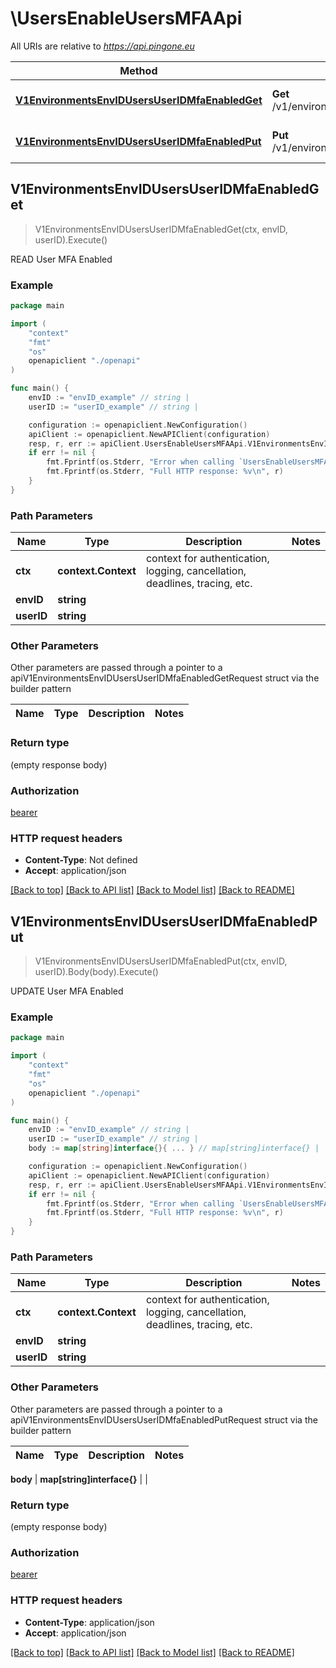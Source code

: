 # \UsersEnableUsersMFAApi

All URIs are relative to *https://api.pingone.eu*

Method | HTTP request | Description
------------- | ------------- | -------------
[**V1EnvironmentsEnvIDUsersUserIDMfaEnabledGet**](UsersEnableUsersMFAApi.md#V1EnvironmentsEnvIDUsersUserIDMfaEnabledGet) | **Get** /v1/environments/{envID}/users/{userID}/mfaEnabled | READ User MFA Enabled
[**V1EnvironmentsEnvIDUsersUserIDMfaEnabledPut**](UsersEnableUsersMFAApi.md#V1EnvironmentsEnvIDUsersUserIDMfaEnabledPut) | **Put** /v1/environments/{envID}/users/{userID}/mfaEnabled | UPDATE User MFA Enabled



## V1EnvironmentsEnvIDUsersUserIDMfaEnabledGet

> V1EnvironmentsEnvIDUsersUserIDMfaEnabledGet(ctx, envID, userID).Execute()

READ User MFA Enabled



### Example

```go
package main

import (
    "context"
    "fmt"
    "os"
    openapiclient "./openapi"
)

func main() {
    envID := "envID_example" // string | 
    userID := "userID_example" // string | 

    configuration := openapiclient.NewConfiguration()
    apiClient := openapiclient.NewAPIClient(configuration)
    resp, r, err := apiClient.UsersEnableUsersMFAApi.V1EnvironmentsEnvIDUsersUserIDMfaEnabledGet(context.Background(), envID, userID).Execute()
    if err != nil {
        fmt.Fprintf(os.Stderr, "Error when calling `UsersEnableUsersMFAApi.V1EnvironmentsEnvIDUsersUserIDMfaEnabledGet``: %v\n", err)
        fmt.Fprintf(os.Stderr, "Full HTTP response: %v\n", r)
    }
}
```

### Path Parameters


Name | Type | Description  | Notes
------------- | ------------- | ------------- | -------------
**ctx** | **context.Context** | context for authentication, logging, cancellation, deadlines, tracing, etc.
**envID** | **string** |  | 
**userID** | **string** |  | 

### Other Parameters

Other parameters are passed through a pointer to a apiV1EnvironmentsEnvIDUsersUserIDMfaEnabledGetRequest struct via the builder pattern


Name | Type | Description  | Notes
------------- | ------------- | ------------- | -------------



### Return type

 (empty response body)

### Authorization

[bearer](../README.md#bearer)

### HTTP request headers

- **Content-Type**: Not defined
- **Accept**: application/json

[[Back to top]](#) [[Back to API list]](../README.md#documentation-for-api-endpoints)
[[Back to Model list]](../README.md#documentation-for-models)
[[Back to README]](../README.md)


## V1EnvironmentsEnvIDUsersUserIDMfaEnabledPut

> V1EnvironmentsEnvIDUsersUserIDMfaEnabledPut(ctx, envID, userID).Body(body).Execute()

UPDATE User MFA Enabled



### Example

```go
package main

import (
    "context"
    "fmt"
    "os"
    openapiclient "./openapi"
)

func main() {
    envID := "envID_example" // string | 
    userID := "userID_example" // string | 
    body := map[string]interface{}{ ... } // map[string]interface{} |  (optional)

    configuration := openapiclient.NewConfiguration()
    apiClient := openapiclient.NewAPIClient(configuration)
    resp, r, err := apiClient.UsersEnableUsersMFAApi.V1EnvironmentsEnvIDUsersUserIDMfaEnabledPut(context.Background(), envID, userID).Body(body).Execute()
    if err != nil {
        fmt.Fprintf(os.Stderr, "Error when calling `UsersEnableUsersMFAApi.V1EnvironmentsEnvIDUsersUserIDMfaEnabledPut``: %v\n", err)
        fmt.Fprintf(os.Stderr, "Full HTTP response: %v\n", r)
    }
}
```

### Path Parameters


Name | Type | Description  | Notes
------------- | ------------- | ------------- | -------------
**ctx** | **context.Context** | context for authentication, logging, cancellation, deadlines, tracing, etc.
**envID** | **string** |  | 
**userID** | **string** |  | 

### Other Parameters

Other parameters are passed through a pointer to a apiV1EnvironmentsEnvIDUsersUserIDMfaEnabledPutRequest struct via the builder pattern


Name | Type | Description  | Notes
------------- | ------------- | ------------- | -------------


 **body** | **map[string]interface{}** |  | 

### Return type

 (empty response body)

### Authorization

[bearer](../README.md#bearer)

### HTTP request headers

- **Content-Type**: application/json
- **Accept**: application/json

[[Back to top]](#) [[Back to API list]](../README.md#documentation-for-api-endpoints)
[[Back to Model list]](../README.md#documentation-for-models)
[[Back to README]](../README.md)

